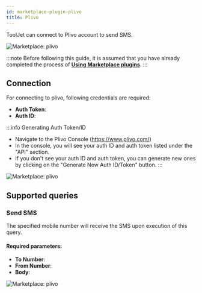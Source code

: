 ```yaml
---
id: marketplace-plugin-plivo
title: Plivo
---
```


ToolJet can connect to Plivo account to send SMS.

<div style={{textAlign: 'center'}}>

<img className="screenshot-full" src="/img/marketplace/plugins/plivo/plivoadd.gif" alt="Marketplace: plivo" />

</div>

:::note
Before following this guide, it is assumed that you have already completed the process of **[Using Marketplace plugins](/docs/marketplace/marketplace-overview#using-marketplace-plugins)**.
:::

## Connection

For connecting to plivo, following credentials are required:
- **Auth Token**:
- **Auth ID**: 

:::info Generating Auth Token/ID
- Navigate to the Plivo Console (https://www.plivo.com/)
- In the console, you will see your auth ID and auth token listed under the "API" section.
- If you don't see your auth ID and auth token, you can generate new ones by clicking on the "Generate New Auth ID/Token" button.
:::

<div style={{textAlign: 'center'}}>

<img className="screenshot-full" src="/img/marketplace/plugins/plivo/connection.png" alt="Marketplace: plivo" />

</div>

## Supported queries

### Send SMS

The specified mobile number will receive the SMS upon execution of this query.

#### Required parameters: 

- **To Number**: 
- **From Number**: 
- **Body**: 

<div style={{textAlign: 'center'}}>

<img className="screenshot-full" src="/img/marketplace/plugins/plivo/sendsms.png" alt="Marketplace: plivo" />

</div>